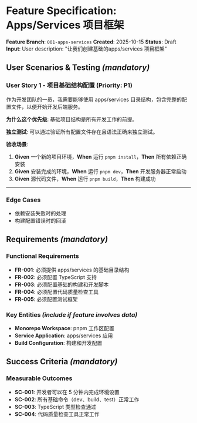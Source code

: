 # Feature Specification: Apps/Services 项目框架

**Feature Branch**: `001-apps-services`
**Created**: 2025-10-15
**Status**: Draft
**Input**: User description: "让我们创建基础的apps/services 项目框架"

## User Scenarios & Testing _(mandatory)_

### User Story 1 - 项目基础结构配置 (Priority: P1)

作为开发团队的一员，我需要能够使用 apps/services 目录结构，包含完整的配置文件，以便开始开发后端服务。

**为什么这个优先级**: 基础项目结构是所有开发工作的前提。

**独立测试**: 可以通过验证所有配置文件存在且语法正确来独立测试。

**验收场景**:

1. **Given** 一个新的项目环境，**When** 运行 `pnpm install`，**Then** 所有依赖正确安装
2. **Given** 安装完成的环境，**When** 运行 `pnpm dev`，**Then** 开发服务器正常启动
3. **Given** 源代码文件，**When** 运行 `pnpm build`，**Then** 构建成功

---

### Edge Cases

- 依赖安装失败时的处理
- 构建配置错误时的回滚

## Requirements _(mandatory)_

### Functional Requirements

- **FR-001**: 必须提供 apps/services 的基础目录结构
- **FR-002**: 必须配置 TypeScript 支持
- **FR-003**: 必须配置基础的构建和开发脚本
- **FR-004**: 必须配置代码质量检查工具
- **FR-005**: 必须配置测试框架

### Key Entities _(include if feature involves data)_

- **Monorepo Workspace**: pnpm 工作区配置
- **Service Application**: apps/services 应用
- **Build Configuration**: 构建和开发配置

## Success Criteria _(mandatory)_

### Measurable Outcomes

- **SC-001**: 开发者可以在 5 分钟内完成环境设置
- **SC-002**: 所有基础命令（dev、build、test）正常工作
- **SC-003**: TypeScript 类型检查通过
- **SC-004**: 代码质量检查工具正常工作

